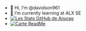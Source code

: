 - 👋 Hi, I’m @davidson961
- 🌱 I’m currently learning at ALX SE
- [![Les Stats GitHub de Anurag](https://github-readme-stats.vercel.app/api?username=davidson961)](https://github.com/davidson961/github-readme-stats)
- [![Carte ReadMe](https://github-readme-stats.vercel.app/api/pin/?username=davidson961&repo=github-readme-stats)](https://github.com/davidson961/github-readme-stats)
<!---
davidson961/davidson961 is a ✨ special ✨ repository because its `README.md` (this file) appears on your GitHub profile.
You can click the Preview link to take a look at your changes.
--->
